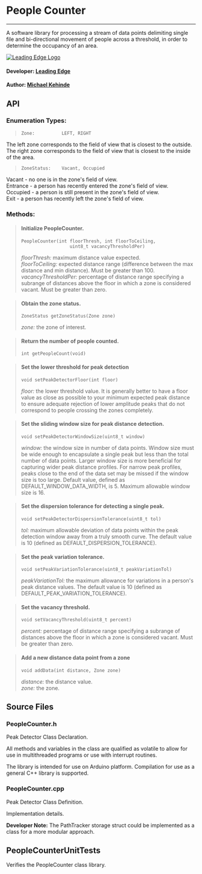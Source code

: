 # People Counter
___

A software library for processing a stream of data points delimiting single file and bi-directional movement of people across a threshold, in order to determine the occupancy of an area. 


[![Leading Edge Logo](https://media-exp1.licdn.com/dms/image/C4E0BAQF-UbPKHHBySg/company-logo_200_200/0?e=2159024400&v=beta&t=gL1TuL_tFEYqSpDxn2hsdtfIJe7isOleo7h-oLenYiE)](https://www.linkedin.com/company/leading-edge-mcmaster)

#### Developer: [Leading Edge](https://www.linkedin.com/company/leading-edge-mcmaster)
#### Author: [Michael Kehinde](https://www.linkedin.com/company/leading-edge-mcmaster)

## API
### Enumeration Types:
	
>```
>Zone:          LEFT, RIGHT
>```

<!-- -->
The left zone corresponds to the field of view that is closest to the outside. The right zone corresponds to the field of view that is closest to the inside of the area. 


<!-- -->
>```
>ZoneStatus:    Vacant, Occupied
>```

Vacant - no one is in the zone's field of view.  
Entrance - a person has recently entered the zone's field of view.   
Occupied - a person is still present in the zone's field of view.  
Exit - a person has recently left the zone's field of view. 


### Methods:  


>#### Initialize PeopleCounter.  
>```
>PeopleCounter(int floorThresh, int floorToCeiling, 
>				    uint8_t vacancyThresholdPer)
>```
> *floorThresh:* maximum distance value expected.  
> *floorToCeiling:* expected distance range (difference
 						between the max distance and min distance). Must
 						be greater than 100.  
> *vacancyThresholdPer:* percentage of distance range 
                         specifying a subrange of distances 
                         above the floor in which a zone is 
                         considered vacant. Must be greater than 
                         zero.


<!-- -->
>#### Obtain the zone status.
>```
>ZoneStatus getZoneStatus(Zone zone)
>```
> *zone:* the zone of interest.  




<!-- -->
>#### Return the number of people counted.
>```
>int getPeopleCount(void)
>```


<!-- -->
>#### Set the lower threshold for peak detection
>```
>void setPeakDetectorFloor(int floor)
>```
> *floor:* the lower threshold value. It is generally better to have a floor value as close as possible to your minimum expected peak distance to ensure adequate rejection of lower amplitude peaks that do not correspond to people crossing the zones completely. 



<!-- --> 
>#### Set the sliding window size for peak distance detection.
>```
>void setPeakDetectorWindowSize(uint8_t window)
>```
> *window:* the window size in number of data points. Window size must be wide enough to encapsulate a single peak but less than the total number of data points. Larger window size is more beneficial for capturing wider peak distance profiles. For narrow peak profiles, peaks close to the end of the data set may be missed if the window size is too large. Default value, defined as DEFAULT\_WINDOW\_DATA\_WIDTH, is 5. Maximum allowable window size is 16.



<!-- -->
>#### Set the dispersion tolerance for detecting a single peak.
>```
>void setPeakDetectorDispersionTolerance(uint8_t tol)
>```
> *tol:* maximum allowable deviation of data points within the 
			peak detection window away from a truly smooth curve.
			The default value is 10 (defined as
			DEFAULT\_DISPERSION\_TOLERANCE).


<!-- -->
>#### Set the peak variation tolerance. 
>```
>void setPeakVariationTolerance(uint8_t peakVariationTol)
>```
> *peakVariationTol:* the maximum allowance for variations in a person's peak distance values. The default value is 10 (defined as
DEFAULT\_PEAK\_VARIATION\_TOLERANCE).


<!-- -->
>#### Set the vacancy threshold. 
>```
>void setVacancyThreshold(uint8_t percent)
>```
> *percent:* percentage of distance range 
             specifying a subrange of distances 
             above the floor in which a zone is 
             considered vacant. Must be greater
             than zero.

<!-- -->
>#### Add a new distance data point from a zone
>```
>void addData(int distance, Zone zone)
>```
> *distance:* the distance value.  
> *zone:* the zone.

## Source Files

### PeopleCounter.h 
Peak Detector Class Declaration.

All methods and variables in the class are qualified as volatile to allow for use in multithreaded programs or use with interrupt routines. 

The library is intended for use on Arduino platform. Compilation for use as a general C++ library is supported. 

### PeopleCounter.cpp
Peak Detector Class Definition.  

Implementation details.

**Developer Note:** The PathTracker storage struct could be implemented as a class for a more modular approach.

## PeopleCounterUnitTests
Verifies the PeopleCounter class library. 
